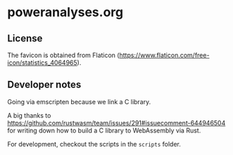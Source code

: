 # poweranalyses.org

## License

The favicon is obtained from Flaticon (https://www.flaticon.com/free-icon/statistics_4064965).

## Developer notes

Going via emscripten because we link a C library.

A big thanks to https://github.com/rustwasm/team/issues/291#issuecomment-644946504 for writing down how to build a C library to WebAssembly via Rust.

For development, checkout the scripts in the `scripts` folder.
